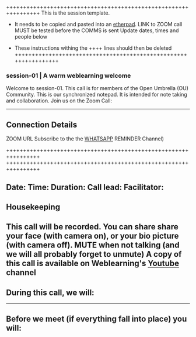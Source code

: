++++++++++++++++++++++++++++++++++++++++++++++++++++++++++++++++ 
This is the session template. 
* It needs to be copied and pasted into an [etherpad](https://mensuel.framapad.org/).
LINK to ZOOM call MUST be tested before the COMMS is sent
Update dates, times and people below 

* These instructions withing the ++++ lines should then be deleted
++++++++++++++++++++++++++++++++++++++++++++++++++++++++++++++++

### session-01 | A warm weblearning welcome
Welcome to session-01. This call is for members of the Open Umbrella (OU) Community. This is our synchronized notepad. It is intended for note taking and collaboration. Join us on the Zoom Call:

-----------------------------------------------------------------
## Connection Details 
ZOOM URL
Subscribe to the the [WHATSAPP](https://www.whatsapp.com/channel/0029VaBbKRy5K3zQiafYvp2e) REMINDER Channel)
 
++++++++++++++++++++++++++++++++++++++++++++++++++++++++++++++++ 
++++++++++++++++++++++++++++++++++++++++++++++++++++++++++++++++ 

Date: 
Time: 
Duration: 
Call lead: 
Facilitator: 
-----------------------------------------------------------------
## Housekeeping  
This call will be recorded. 
You can share share your face (with camera on), or your bio picture (with camera off).
MUTE when not talking (and we will all probably forget to unmute)
A copy of this call is available on Weblearning's [Youtube](https://www.youtube.com/@weblearning) channel
-----------------------------------------------------------------
## During this call, we will:

-----------------------------------------------------------------
## Before we meet (if everything fall into place) you will:

